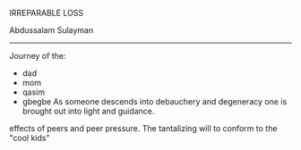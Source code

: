 IRREPARABLE LOSS

Abdussalam Sulayman

---
Journey of the:
- dad  
- mom
- qasim
- gbegbe
As someone descends into debauchery and degeneracy one is brought out into light and guidance.

effects of peers and peer pressure. 
The tantalizing will to conform to the "cool kids"
